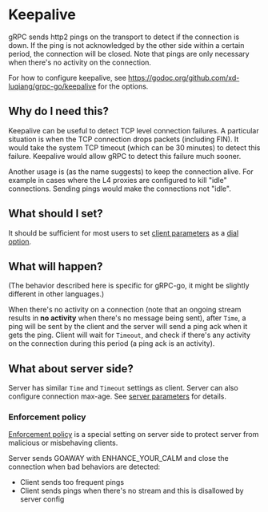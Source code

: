 # Keepalive

gRPC sends http2 pings on the transport to detect if the connection is down. If
the ping is not acknowledged by the other side within a certain period, the
connection will be closed. Note that pings are only necessary when there's no
activity on the connection.

For how to configure keepalive, see
https://godoc.org/github.com/xd-luqiang/grpc-go/keepalive for the options.

## Why do I need this?

Keepalive can be useful to detect TCP level connection failures. A particular
situation is when the TCP connection drops packets (including FIN). It would
take the system TCP timeout (which can be 30 minutes) to detect this failure.
Keepalive would allow gRPC to detect this failure much sooner.

Another usage is (as the name suggests) to keep the connection alive. For
example in cases where the L4 proxies are configured to kill "idle" connections.
Sending pings would make the connections not "idle".

## What should I set?

It should be sufficient for most users to set [client
parameters](https://godoc.org/github.com/xd-luqiang/grpc-go/keepalive) as a [dial
option](https://godoc.org/github.com/xd-luqiang/grpc-go#WithKeepaliveParams).

## What will happen?

(The behavior described here is specific for gRPC-go, it might be slightly
different in other languages.)

When there's no activity on a connection (note that an ongoing stream results in
__no activity__ when there's no message being sent), after `Time`, a ping will
be sent by the client and the server will send a ping ack when it gets the ping.
Client will wait for `Timeout`, and check if there's any activity on the
connection during this period (a ping ack is an activity).

## What about server side?

Server has similar `Time` and `Timeout` settings as client. Server can also
configure connection max-age. See [server
parameters](https://godoc.org/github.com/xd-luqiang/grpc-go/keepalive#ServerParameters)
for details.

### Enforcement policy

[Enforcement
policy](https://godoc.org/github.com/xd-luqiang/grpc-go/keepalive#EnforcementPolicy) is
a special setting on server side to protect server from malicious or misbehaving
clients.

Server sends GOAWAY with ENHANCE_YOUR_CALM and close the connection when bad
behaviors are detected:
 - Client sends too frequent pings
 - Client sends pings when there's no stream and this is disallowed by server
   config

